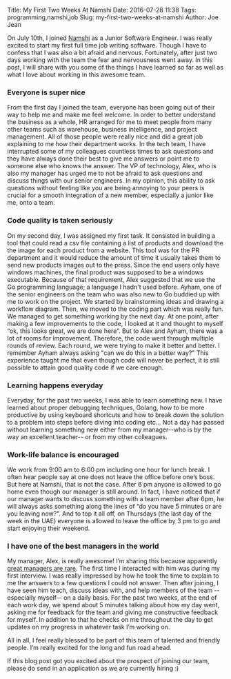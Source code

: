 Title: My First Two Weeks At Namshi
Date: 2016-07-28 11:38
Tags: programming,namshi,job
Slug: my-first-two-weeks-at-namshi
Author: Joe Jean

On July 10th, I joined [Namshi](https://namshi.com/) as a Junior Software Engineer. I was really excited to start my first full time job writing software. Though I have to confess that I was also a bit afraid and nervous. Fortunately, after just two days working with the team the fear and nervousness went away. In this post, I will share with you some of the things I have learned so far as well as what I love about working in this awesome team.

### Everyone is super nice
From the first day I joined the team, everyone has been going out of their way to help me and make me feel welcome. In order to better understand the business as a whole, HR arranged for me to meet people from many other teams such as warehouse, business intelligence, and project management. All of those people were really nice and did a great job explaining to me how their department works. 
In the tech team, I have interrupted some of my colleagues countless times to ask questions and they have always done their best to give me answers or point me to someone else who knows the answer. The VP of technology, Alex, who is also my manager has urged me to not be afraid to ask questions and discuss things with our senior engineers. In my opinion, this ability to ask questions without feeling like you are being annoying to your peers is crucial for a smooth integration of a new member, especially a junior like me, onto a team.

### Code quality is taken seriously
On my second day, I was assigned my first task. It consisted in building a tool that could read a csv file containing a list of products and download the the image for each product from a website. This tool was for the PR department and it would reduce the amount of time it usually takes them to send new products images out to the press. Since the end users only have windows machines, the final product was supposed to be a windows executable. Because of that requirement, Alex suggested that we use the Go programming language; a language I hadn't used before. Ayham, one of the senior engineers on the team who was also new to Go buddied up with me to work on the project. 
We started by brainstorming ideas and drawing a workflow diagram. Then, we moved to the coding part which was really fun. We managed to get something working by the next day. At one point, after making a few improvements to the code, I looked at it and thought to myself “ok, this looks great, we are done here”. But to Alex and Ayham, there was a lot of rooms for improvement. Therefore, the code went through multiple rounds of review. Each round, we were trying to make it better and better. I remember Ayham always asking "can we do this in a better way?" This experience taught me that even though code will never be perfect, it is still possible to attain good quality code if we care enough.  

### Learning happens everyday
Everyday, for the past two weeks, I was able to learn something new. I have learned about proper debugging techniques, Golang, how to be more productive by using keyboard shortcuts and how to break down the solution to a problem into steps before diving into coding etc... Not a day has passed without learning something new either from my manager--who is by the way an excellent teacher-- or from my other colleagues. 

### Work-life balance is encouraged
We work from 9:00 am to 6:00 pm including one hour for lunch break. I often hear people say at one does not leave the office before one’s boss. But here at Namshi, that is not the case. After 6 pm anyone is allowed to go home even though our manager is still around. In fact, I have noticed that if our manager wants to discuss something with a team member after 6pm, he will always asks something along the lines of “do you have 5 minutes or are you leaving now?”. And to top it all off, on Thursdays (the last day of the week in the UAE) everyone is allowed to leave the office by 3 pm to go and start enjoying their weekend. 

### I have one of the best managers in the world
My manager, Alex, is really awesome! I’m sharing this because apparently [great managers are rare](https://hbr.org/2014/03/why-good-managers-are-so-rare/). The first time I interacted with him was during my first interview. I was really impressed by how he took the time to explain to me the answers to a few questions I could not answer. Then after joining, I have seen him teach, discuss ideas with, and help members  of the team --especially myself-- on a daily basis. 
For the past two weeks, at the end of each work day, we spend about 5 minutes talking about how my day went,  asking me for feedback for the team and giving me constructive feedback for myself. In addition to that he checks on me throughout the day to get updates on my progress in whatever task I’m working on.

All in all, I feel really blessed to be part of this team of talented and friendly people. I’m really excited for the long and fun road ahead. 

If this blog post got you excited  about the prospect of joining our team, please do send in an application as we are currently hiring :) 

